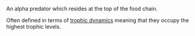 An alpha predator which resides at the top of the food chain.

Often defined in terms of [trophic dynamics](https://en.wikipedia.org/wiki/Trophic_dynamics) meaning that they occupy the highest trophic levels.
